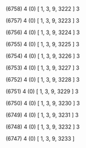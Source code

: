 (6758) 4 (0) [ 1, 3, 9, 3222 ] 3 


(6757) 4 (0) [ 1, 3, 9, 3223 ] 3 


(6756) 4 (0) [ 1, 3, 9, 3224 ] 3 


(6755) 4 (0) [ 1, 3, 9, 3225 ] 3 


(6754) 4 (0) [ 1, 3, 9, 3226 ] 3 


(6753) 4 (0) [ 1, 3, 9, 3227 ] 3 


(6752) 4 (0) [ 1, 3, 9, 3228 ] 3 


(6751) 4 (0) [ 1, 3, 9, 3229 ] 3 


(6750) 4 (0) [ 1, 3, 9, 3230 ] 3 


(6749) 4 (0) [ 1, 3, 9, 3231 ] 3 


(6748) 4 (0) [ 1, 3, 9, 3232 ] 3 


(6747) 4 (0) [ 1, 3, 9, 3233 ]  

